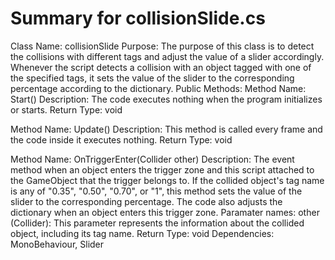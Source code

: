 # Summary for collisionSlide.cs

Class Name: collisionSlide
Purpose: The purpose of this class is to detect the collisions with different tags and adjust the value of a slider accordingly. Whenever the script detects a collision with an object tagged with one of the specified tags, it sets the value of the slider to the corresponding percentage according to the dictionary.
Public Methods:
Method Name: Start()
Description: The code executes nothing when the program initializes or starts.
Return Type: void

Method Name: Update()
Description: This method is called every frame and the code inside it executes nothing.
Return Type: void

Method Name: OnTriggerEnter(Collider other)
Description: The event method when an object enters the trigger zone and this script attached to the GameObject that the trigger belongs to. If the collided object's tag name is any of "0.35", "0.50", "0.70", or "1", this method sets the value of the slider to the corresponding percentage. The code also adjusts the dictionary when an object enters this trigger zone.
Paramater names:
    other (Collider): This parameter represents the information about the collided object, including its tag name.
Return Type: void
Dependencies:
MonoBehaviour, Slider
